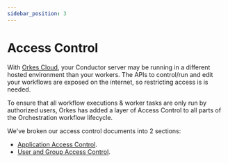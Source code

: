 ```yaml
---
sidebar_position: 3
---
```


# Access Control

With [Orkes Cloud](https://orkes.io/cloud), your Conductor server may be running in a different hosted environment than your workers.  The APIs to control/run and edit your workflows are exposed on the internet, so restricting access is is needed.

To ensure that all workflow executions & worker tasks are only run by authorized users, Orkes has added a layer of Access Control to all parts of the Orchestration workflow lifecycle.

We've broken our access control documents into 2 sections:

* [Application Access Control](access-control-applications).
* [User and Group Access Control](access-control-users).
